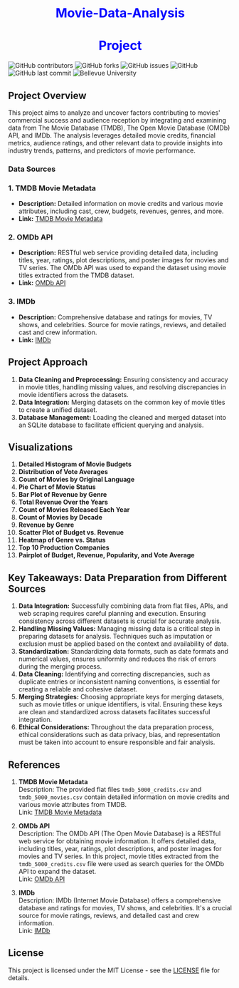
# <h1 align="center" style="color:blue;" id="heading">Movie-Data-Analysis </h1>
# <h1 align="center" style="color:blue;" id="heading"> Project</h1>

![GitHub contributors](https://img.shields.io/github/contributors/saboye/DSC540-Data-Preparation?color=blue&logo=github&style=for-the-badge)
![GitHub forks](https://img.shields.io/github/forks/saboye/DSC540-Data-Preparation?logo=github&style=for-the-badge)
![GitHub issues](https://img.shields.io/github/issues-raw/saboye/DSC540-Data-Preparation?style=for-the-badge)
![GitHub](https://img.shields.io/github/license/saboye/DSC540-Data-Preparation?style=for-the-badge)
![GitHub last commit](https://img.shields.io/github/last-commit/saboye/DSC540-Data-Preparation?style=for-the-badge)
![Bellevue University](https://img.shields.io/badge/Bellevue%20University-blue?style=for-the-badge&logo=university)


## Project Overview

This project aims to analyze and uncover factors contributing to movies' commercial success and audience reception by integrating and examining data from The Movie Database (TMDB), The Open Movie Database (OMDb) API, and IMDb. The analysis leverages detailed movie credits, financial metrics, audience ratings, and other relevant data to provide insights into industry trends, patterns, and predictors of movie performance.

### Data Sources

### 1. TMDB Movie Metadata
- **Description:** Detailed information on movie credits and various movie attributes, including cast, crew, budgets, revenues, genres, and more.
- **Link:** [TMDB Movie Metadata](https://www.kaggle.com/datasets/tmdb/tmdb-movie-metadata)

### 2. OMDb API
- **Description:** RESTful web service providing detailed data, including titles, year, ratings, plot descriptions, and poster images for movies and TV series. The OMDb API was used to expand the dataset using movie titles extracted from the TMDB dataset.
- **Link:** [OMDb API](https://www.omdbapi.com/)

### 3. IMDb
- **Description:** Comprehensive database and ratings for movies, TV shows, and celebrities. Source for movie ratings, reviews, and detailed cast and crew information.
- **Link:** [IMDb](https://datasets.imdbws.com/)

## Project Approach

1. **Data Cleaning and Preprocessing:** Ensuring consistency and accuracy in movie titles, handling missing values, and resolving discrepancies in movie identifiers across the datasets.
2. **Data Integration:** Merging datasets on the common key of movie titles to create a unified dataset.
3. **Database Management:** Loading the cleaned and merged dataset into an SQLite database to facilitate efficient querying and analysis.

## Visualizations

1. **Detailed Histogram of Movie Budgets**
2. **Distribution of Vote Averages**
3. **Count of Movies by Original Language**
4. **Pie Chart of Movie Status**
5. **Bar Plot of Revenue by Genre**
6. **Total Revenue Over the Years**
7. **Count of Movies Released Each Year**
8. **Count of Movies by Decade**
9. **Revenue by Genre**
10. **Scatter Plot of Budget vs. Revenue**
11. **Heatmap of Genre vs. Status**
12. **Top 10 Production Companies**
13. **Pairplot of Budget, Revenue, Popularity, and Vote Average**

## Key Takeaways: Data Preparation from Different Sources

1. **Data Integration:** Successfully combining data from flat files, APIs, and web scraping requires careful planning and execution. Ensuring consistency across different datasets is crucial for accurate analysis.
2. **Handling Missing Values:** Managing missing data is a critical step in preparing datasets for analysis. Techniques such as imputation or exclusion must be applied based on the context and availability of data.
3. **Standardization:** Standardizing data formats, such as date formats and numerical values, ensures uniformity and reduces the risk of errors during the merging process.
4. **Data Cleaning:** Identifying and correcting discrepancies, such as duplicate entries or inconsistent naming conventions, is essential for creating a reliable and cohesive dataset.
5. **Merging Strategies:** Choosing appropriate keys for merging datasets, such as movie titles or unique identifiers, is vital. Ensuring these keys are clean and standardized across datasets facilitates successful integration.
6. **Ethical Considerations:** Throughout the data preparation process, ethical considerations such as data privacy, bias, and representation must be taken into account to ensure responsible and fair analysis.

## References

1. **TMDB Movie Metadata**  
   Description: The provided flat files `tmdb_5000_credits.csv` and `tmdb_5000_movies.csv` contain detailed information on movie credits and various movie attributes from TMDB.  
   Link: [TMDB Movie Metadata](https://www.kaggle.com/datasets/tmdb/tmdb-movie-metadata)

2. **OMDb API**  
   Description: The OMDb API (The Open Movie Database) is a RESTful web service for obtaining movie information. It offers detailed data, including titles, year, ratings, plot descriptions, and poster images for movies and TV series. In this project, movie titles extracted from the `tmdb_5000_credits.csv` file were used as search queries for the OMDb API to expand the dataset.  
   Link: [OMDb API](https://www.omdbapi.com/)

3. **IMDb**  
   Description: IMDb (Internet Movie Database) offers a comprehensive database and ratings for movies, TV shows, and celebrities. It's a crucial source for movie ratings, reviews, and detailed cast and crew information.  
   Link: [IMDb](https://datasets.imdbws.com/)

## License

This project is licensed under the MIT License - see the [LICENSE](LICENSE) file for details.

